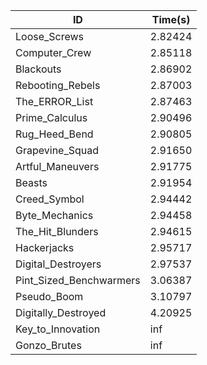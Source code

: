 |ID|Time(s)|
|-|-|
|Loose_Screws|2.82424|
|Computer_Crew|2.85118|
|Blackouts|2.86902|
|Rebooting_Rebels|2.87003|
|The_ERROR_List|2.87463|
|Prime_Calculus|2.90496|
|Rug_Heed_Bend|2.90805|
|Grapevine_Squad|2.91650|
|Artful_Maneuvers|2.91775|
|Beasts|2.91954|
|Creed_Symbol|2.94442|
|Byte_Mechanics|2.94458|
|The_Hit_Blunders|2.94615|
|Hackerjacks|2.95717|
|Digital_Destroyers|2.97537|
|Pint_Sized_Benchwarmers|3.06387|
|Pseudo_Boom|3.10797|
|Digitally_Destroyed|4.20925|
|Key_to_Innovation|inf|
|Gonzo_Brutes|inf|
